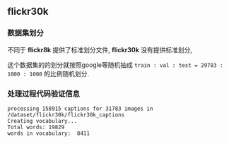 ##  flickr30k

### 数据集划分

不同于 __flickr8k__ 提供了标准划分文件, __flickr30k__ 没有提供标准划分,

这个数据集的的划分就按照google等随机抽成
 ``train : val : test = 29783 : 1000 : 1000`` 的比例随机划分.
 
### 处理过程代码验证信息
```
processing 158915 captions for 31783 images in /dataset/flickr30k/flickr30k_captions
Creating vocabulary...
Total words: 19829
words in vocabulary:  8411
```